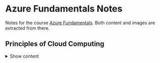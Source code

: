 # Azure Fundamentals Notes

Notes for the course [Azure Fundamentals](https://docs.microsoft.com/en-us/learn/paths/azure-fundamentals/). Both content and images are extracted from there.

## Principles of Cloud Computing

<details>
<summary> 
Show content
</summary>
<p>

### Learning Objectives

* Common cloud computing services
* Benefits of cloud computing
* Cloud deployment model

### What is cloud computing?

It's a resource rental based on a pay per use approach, abstracting the hardware from the users.

### Cloud Computing Services

#### Compute Power

It is the processing capability offered by cloud-based servers. Depending on our needs, we can chose among three different options:

* **Virtual Machines (VM)**: You are provided the hardware and the OS, but have to control and maintain the rest of the software. This VM will run on a physical server based on a datacenter and overall resources will be shared with other VMs in an isolated and secure fashion.

* **Containers**: Such as Docker, offer an independent, consistent and isolated execution environment for applications. They do not require any OS - as they just contain the minimum dependencies to run the app - they are easy and fast to spin up, move to a different machine and scale.

* **Serverless Computing**: Is the ability to run an application without creating, configuring nor maintaining a server. By breaking the whole application into smaller pieces, we can define a workflow and a set of triggers to execute the different parts of the application.

As per **pricing**, with VMs and Containers, we pay for as long the server is up, eventhough the application is idle. With Serverless Computing though, you only pay for the processing time of each function.

![img](./assets/principles-of-cloud-computing/vm-vs-container-vs-serverless.png)

#### Storage

If you either need to store a file or use a database, cloud providers offer the possibility to scale the storage as per your needs.

#### Summary

As requirements vary among all the processes and services business needs to offer, cloud computing is a **flexible** and **cost-efficient** solution to both small or big companies.

### Benefits of Cloud Computing

* **Cost-Effective**: with a pay-as-you-go model you don't need to make huge upfronts investments to start offering your services. Moreover, you don't need to manage any kind of infrastructure, freeing people to focus on other tasks.

* **Scalable**: It's easy to increase / decrease the resources used either manually or automatically.
    * *Vertical Scaling* or *scaling up* can be used to increase the power of an existing machine.
    * *Horizontal Scaling* or *scaling out* adds more servers to function together as a unit.

* **Elastic**: Can automatically adapt to workload changes by adding or removing resources.

* **Current**: By removing the need of managing hardware and other IT tasks, you can focus on just building and deploying your apps.

* **Reliable**: As it offers backups, disaster recovery and data replication services to make sure that your data is always safe. If on top you follow redudancy on your architectures you can avoid single points of failure.

* **Global**: With datacenters all over the globe, you can have presence close to your customers and reduce response time.

* **Secure**: Offering policies, technologies and controls.

### Compliance terms and requirements

Cloud providers should also help when complying with regulations and standards such as GDPR.

### Economies of Scale

The ability to do things at a lower cost per unit when operating at a larger scale.

### Capital expenditure (CapEx) versus operational expenditure (OpEx)

* **Capital Expenditure (CapEx)**: Spending of money on physical infrastructure up front, and then deducting that expense from your tax bill over time. This is the example of on-premise servers, where one needs to pay for server, storage, network, backup, disaster recovery and general infrastructure costs for both software and hardware plus the technical personnel.

* **Operational Expenditure (OpEx)**: Spending money on services or products now and being billed for them now. With cloud computing we can access to more customized features as we're not sharing the same framework for everyone. Charges are scalable based on usage rather than having a fixed capacity and the billing can directly by focused to a user or organization level.

![img](./assets/principles-of-cloud-computing/capexvsopex.png)

### Cloud deployment models

A cloud deployment model defines where the data is stored and how customers interact with it.

* **Public Cloud**: No local hardware - everything runs on the cloud provider. It implies the following **advantadges**:
    * Scalability and agility, as you just rent more hardware when needing it.
    * Pay-as-you-go pricing: no CapEx.
    * No need for hardware maintenance.
    * Minimal technical knowledge to set up and use.

    However, there also are some **disadvantages**:
    * Maybe you are not able to manage the hardware as you'd want.
    * It's possible that some security requirements, policies or standards that cannot be met.
    * Unique business requirements - such as maintaining a legacy application - might be hard to meet.

* **Private Cloud**: You set up the whole datacenter, access policies and resources in the organization. This has some **advantages**:
    * You can configure it so that it's possible to maintain any legacy app.
    * Full control (and responsability) over security.
    * Easier to meet security, policy and standards.

    The **disadvantages** would be:
    * Initial CapEx costs.
    * Limited agility.
    * High IT skills.

* **Hybrid Cloud**: Combination of Public and Private clouds, which brings both worlds advantages which may be benefitial for some applications or configurations but also can end up being more expensive and hard to manage.

### Types of Cloud Services

* **IaaS**: Most flexible category, giving full control on the hardware that runs the app.
    > **Shared repsonsibility model**: Ensuring that a service is running is a shared responsibility between the cloud provider (in charge of the infrastructure) and the customer (who needs to set up the proper configurations).
    This is the usual scenario when migrating workloads - as you can mimic on-premise setup, testing and deployment for new apps and for storage, backup and recovery.

* **PaaS**: Provides an environment for building, testing and deploying software applications, where one does not need to care about the underlying infrastructure. It is useful as it brings a framework that developers can work upon and also for analytics or BI tasks.

* **SaaS**: Software hosted and managed for the customer, who acts as end user.

![img](./assets/principles-of-cloud-computing/responsibility.png)


### Knowledge Check

1. Which term from the list below would be viewed as benefits of using cloud services?

* Unpredictable costs
* Elasticity
* Local reach only

    <details>
    <summary> 
    Answer
    </summary>
    <p>
    Elasticity: Elasticity, Agility and Economies of scale are the correct answers, and would be seen as benefits that you can gain from using cloud services.
    </p>
    </details>


2. Suppose you have two types of applications: legacy applications that require specialized mainframe hardware and newer applications that can run on commodity hardware. Which cloud deployment model would be best for you?


* Public cloud
* Private cloud
* Hybrid cloud

    <details>
    <summary> 
    Answer
    </summary>
    <p>
    Hybrid cloud: A hybrid cloud is a public and private cloud combined. You can run your new applications on commodity hardware you rent from the public cloud and maintain your specialized mainframe hardware on-premises.
    </p>
    </details>

3. You're developing an application and want to focus on building, testing, and deploying. You don't want to worry about managing the underlying hardware or software. Which cloud service type is best for you?

* Infrastructure as a Service (IaaS)
* Platform as a Service (PaaS)
* Software as a Service (SaaS)


    <details>
    <summary> 
    Answer
    </summary>
    <p>
    Platform as a Service (PaaS): Platform as a Service is the best choice here because the PaaS services handle the IT management tasks for you, so you can focus on writing code.
    </p>
    </details>

</p>
</details>
